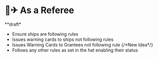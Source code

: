 # 👩✈ As a Referee

\*\*draft\*

* Ensure ships are following rules
* Issues warning cards to ships not following rules
* Issues Warning Cards to Grantees not following rule {/\*New Idea\*/}
* Follows any other rules as set in the hat enabling their status
